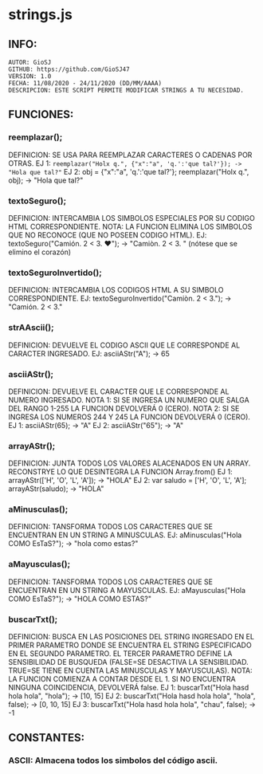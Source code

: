 # strings.js
## 	INFO:
	AUTOR: GioSJ
	GITHUB: https://github.com/GioSJ47
	VERSION: 1.0
	FECHA: 11/08/2020 - 24/11/2020 (DD/MM/AAAA)
	DESCRIPCION: ESTE SCRIPT PERMITE MODIFICAR STRINGS A TU NECESIDAD.
	
## FUNCIONES:
### reemplazar();
DEFINICION: SE USA PARA REEMPLAZAR CARACTERES O CADENAS POR OTRAS.
EJ 1: ```reemplazar("Holx q.", {"x":"a", 'q.':'que tal?'}); -> "Hola que tal?"```
EJ 2: obj = {"x":"a", 'q.':'que tal?'};
      reemplazar("Holx q.", obj); -> "Hola que tal?"
	
### textoSeguro();
DEFINICION: INTERCAMBIA LOS SIMBOLOS ESPECIALES POR SU CODIGO HTML CORRESPONDIENTE.
NOTA: LA FUNCION ELIMINA LOS SIMBOLOS QUE NO RECONOCE (QUE NO POSEEN CODIGO HTML).
EJ: textoSeguro("Camión. 2 < 3. ♥"); -> "Cami&#242;n. 2 &#60; 3. "   (nótese que se elimino el corazón)

### textoSeguroInvertido();
DEFINICION: INTERCAMBIA LOS CODIGOS HTML A SU SIMBOLO CORRESPONDIENTE.
EJ: textoSeguroInvertido("Cami&#242;n. 2 &#60; 3."); -> "Camión. 2 < 3."
### strAAscii();
DEFINICION: DEVUELVE EL CODIGO ASCII QUE LE CORRESPONDE AL CARACTER INGRESADO.
EJ: asciiAStr("A"); -> 65

### asciiAStr();
DEFINICION: DEVUELVE EL CARACTER QUE LE CORRESPONDE AL NUMERO INGRESADO.
NOTA 1: SI SE INGRESA UN NUMERO QUE SALGA DEL RANGO 1-255 LA FUNCION DEVOLVERÁ 0 (CERO).
NOTA 2: SI SE INGRESA LOS NUMEROS 244 Y 245 LA FUNCION DEVOLVERÁ 0 (CERO).
EJ 1: asciiAStr(65); -> "A"
EJ 2: asciiAStr("65"); -> "A"

### arrayAStr();
DEFINICION: JUNTA TODOS LOS VALORES ALACENADOS EN UN ARRAY. RECONSTRYE LO QUE DESINTEGRA LA FUNCION Array.from()
EJ 1: arrayAStr(['H', 'O', 'L', 'A']); -> "HOLA"
EJ 2: var saludo = ['H', 'O', 'L', 'A'];
	  arrayAStr(saludo); -> "HOLA"

### aMinusculas();
DEFINICION: TANSFORMA TODOS LOS CARACTERES QUE SE ENCUENTRAN EN UN STRING A MINUSCULAS.
EJ: aMinusculas("Hola COMO EsTaS?"); -> "hola como estas?"

### aMayusculas();
DEFINICION: TANSFORMA TODOS LOS CARACTERES QUE SE ENCUENTRAN EN UN STRING A MAYUSCULAS.
EJ: aMayusculas("Hola COMO EsTaS?"); -> "HOLA COMO ESTAS?"

### buscarTxt();
DEFINICION: BUSCA EN LAS POSICIONES DEL STRING INGRESADO EN EL PRIMER PARAMETRO DONDE SE ENCUENTRA EL STRING ESPECIFICADO EN EL SEGUNDO PARAMETRO. EL TERCER PARAMETRO DEFINE LA SENSIBILIDAD DE BUSQUEDA (FALSE=SE DESACTIVA LA SENSIBILIDAD. TRUE=SE TIENE EN CUENTA LAS MINUSCULAS Y MAYUSCULAS).
NOTA: LA FUNCION COMIENZA A CONTAR DESDE EL 1. SI NO ENCUENTRA NINGUNA COINCIDENCIA, DEVOLVERÁ false.
EJ 1: buscarTxt("Hola hasd hola hola", "hola");        -> [10, 15]
EJ 2: buscarTxt("Hola hasd hola hola", "hola", false); -> [0, 10, 15]
EJ 3: buscarTxt("Hola hasd hola hola", "chau", false); -> -1
		
## CONSTANTES:
### ASCII: Almacena todos los simbolos del código ascii.
